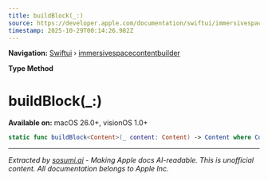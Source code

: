 ```yaml
---
title: buildBlock(_:)
source: https://developer.apple.com/documentation/swiftui/immersivespacecontentbuilder/buildblock(_:)
timestamp: 2025-10-29T00:14:26.982Z
---
```


**Navigation:** [Swiftui](/documentation/swiftui) › [immersivespacecontentbuilder](/documentation/swiftui/immersivespacecontentbuilder)

**Type Method**

# buildBlock(_:)

**Available on:** macOS 26.0+, visionOS 1.0+

```swift
static func buildBlock<Content>(_ content: Content) -> Content where Content : ImmersiveSpaceContent
```

---

*Extracted by [sosumi.ai](https://sosumi.ai) - Making Apple docs AI-readable.*
*This is unofficial content. All documentation belongs to Apple Inc.*

